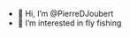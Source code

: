 - 👋 Hi, I’m @PierreDJoubert
- 👀 I’m interested in fly fishing

<!---
PierreDJoubert/PierreDJoubert is a ✨ special ✨ repository because its `README.md` (this file) appears on your GitHub profile.
You can click the Preview link to take a look at your changes.
--->

